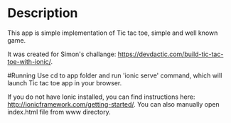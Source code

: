 # Description
This app is simple implementation of Tic tac toe, simple and well known game. 

It was created for Simon's challange: https://devdactic.com/build-tic-tac-toe-with-ionic/.

#Running
Use cd to app folder and run 'ionic serve' command, which will launch Tic tac toe app in your browser.

If you do not have Ionic installed, you can find instructions here: http://ionicframework.com/getting-started/. You can also manually open index.html file from www directory.
